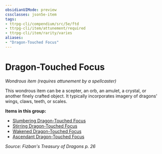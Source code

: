 ```yaml
---
obsidianUIMode: preview
cssclasses: json5e-item
tags:
- ttrpg-cli/compendium/src/5e/ftd
- ttrpg-cli/item/attunement/required
- ttrpg-cli/item/rarity/varies
aliases: 
- "Dragon-Touched Focus"
---
```

# Dragon-Touched Focus
*Wondrous item (requires attunement by a spellcaster)*  



This wondrous item can be a scepter, an orb, an amulet, a crystal, or another finely crafted object. It typically incorporates imagery of dragons' wings, claws, teeth, or scales.

**Items in this group:**

- [Slumbering Dragon-Touched Focus](Інструменти%20ДМ/CLI/items/slumbering-dragon-touched-focus-ftd.md)
- [Stirring Dragon-Touched Focus](Інструменти%20ДМ/CLI/items/stirring-dragon-touched-focus-ftd.md)
- [Wakened Dragon-Touched Focus](Інструменти%20ДМ/CLI/items/wakened-dragon-touched-focus-ftd.md)
- [Ascendant Dragon-Touched Focus](Інструменти%20ДМ/CLI/items/ascendant-dragon-touched-focus-ftd.md)

*Source: Fizban's Treasury of Dragons p. 26*